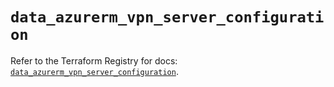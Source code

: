 # `data_azurerm_vpn_server_configuration`

Refer to the Terraform Registry for docs: [`data_azurerm_vpn_server_configuration`](https://registry.terraform.io/providers/hashicorp/azurerm/4.31.0/docs/data-sources/vpn_server_configuration).
